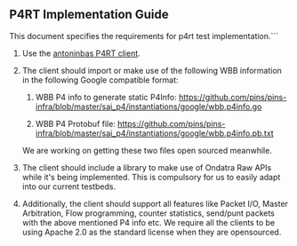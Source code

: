 ## P4RT Implementation Guide

This document specifies the requirements for p4rt test implementation.```

1.  Use the [antoninbas P4RT client](https://github.com/antoninbas/p4runtime-go-client).

2.  The client should import or make use of the following WBB information in the
    following Google compatible format:

    1.  WBB P4 info to generate static P4Info:
        https://github.com/pins/pins-infra/blob/master/sai_p4/instantiations/google/wbb.p4info.go

    2.  WBB P4 Protobuf file:
        https://github.com/pins/pins-infra/blob/master/sai_p4/instantiations/google/wbb.p4info.pb.txt

    We are working on getting these two files open sourced meanwhile.

3.  The client should include a library to make use of Ondatra Raw APIs while
    it's being implemented. This is compulsory for us to easily adapt into our
    current testbeds. 

4.  Additionally, the client should support all features like Packet I/O, Master
    Arbitration, Flow programming, counter statistics, send/punt packets with
    the above mentioned P4 info etc. We require all the clients to be using
    Apache 2.0 as the standard license when they are opensourced. 
